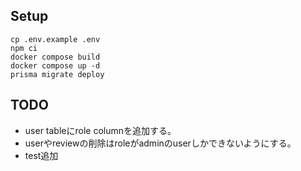## Setup
```
cp .env.example .env
npm ci
docker compose build
docker compose up -d
prisma migrate deploy
```

## TODO
- user tableにrole columnを追加する。
- userやreviewの削除はroleがadminのuserしかできないようにする。
- test追加